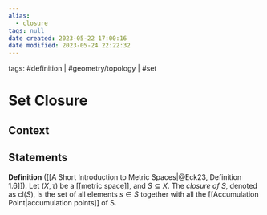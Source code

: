 ```yaml
---
alias:
  - closure
tags: null
date created: 2023-05-22 17:00:16
date modified: 2023-05-24 22:22:32
---
```


tags: #definition | #geometry/topology | #set

# Set Closure

## Context

## Statements

**Definition** ([[A Short Introduction to Metric Spaces|@Eck23, Definition 1.6]]). Let $(X,\tau)$ be a [[metric space]], and $S\subseteq X$. The _closure of_ $S$, denoted as $\mathrm{cl}(S)$, is the set of all elements $s\in S$ together with all the [[Accumulation Point|accumulation points]] of S.
